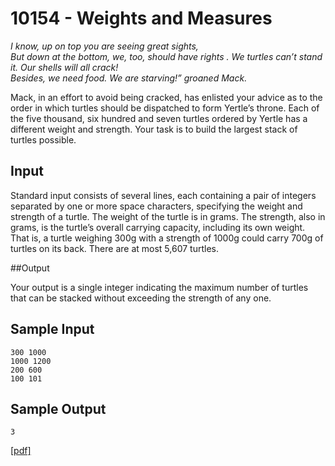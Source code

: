 # 10154 - Weights and Measures

*I know, up on top you are seeing great sights,  
But down at the bottom, we, too, should have rights  .
We turtles can’t stand it. Our shells will all crack!  
Besides, we need food. We are starving!” groaned Mack.*

Mack, in an effort to avoid being cracked, has enlisted your advice as to the order in which turtles
should be dispatched to form Yertle’s throne. Each of the five thousand, six hundred and seven turtles
ordered by Yertle has a different weight and strength. Your task is to build the largest stack of turtles
possible.


## Input

Standard input consists of several lines, each containing a pair of integers separated by one or more
space characters, specifying the weight and strength of a turtle. The weight of the turtle is in grams.
The strength, also in grams, is the turtle’s overall carrying capacity, including its own weight. That is,
a turtle weighing 300g with a strength of 1000g could carry 700g of turtles on its back. There are at
most 5,607 turtles.


##Output

Your output is a single integer indicating the maximum number of turtles that can be stacked without
exceeding the strength of any one.


## Sample Input

```
300 1000
1000 1200
200 600
100 101
```

## Sample Output

```
3
```

[\[pdf\]](https://uva.onlinejudge.org/external/101/10154.pdf)
